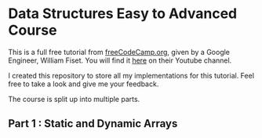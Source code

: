 # Data Structures Easy to Advanced Course
This is a full free tutorial from [freeCodeCamp.org][freeCodeCamp_link], given by a Google Engineer, William Fiset. You will find it [here][mooc_material] on their Youtube channel.

I created this repository to store all my implementations for this tutorial. Feel free to take a look and give me your feedback.

The course is split up into multiple parts.

## Part 1 : Static and Dynamic Arrays


[mooc_material]: https://www.youtube.com/watch?v=RBSGKlAvoiM&list=PLUzvZMEoR0KvEthotRQR3qoJ5FJxkhvaP
[freeCodeCamp_link]: https://www.youtube.com/@freecodecamp


